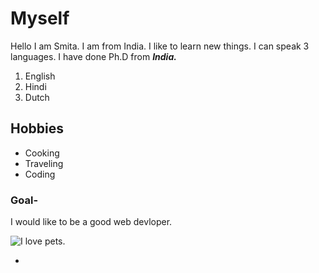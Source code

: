# Myself

Hello I am Smita. I am from India. I like to learn new things. I can speak 3
languages. I have done Ph.D from **_India._**

1. English
2. Hindi
3. Dutch

## Hobbies

- Cooking
- Traveling
- Coding

### Goal-

I would like to be a good web devloper.

![I love pets.](./img/Abyssinian-sorrel.webp)

-
